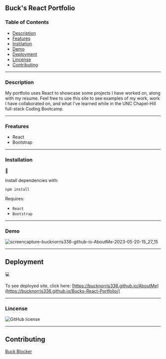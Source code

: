 ## Buck's React Portfolio

### Table of Contents

- [Description](#Description)
- [Features](#Features)
- [Instilation](#installation)
- [Demo](#demo)
- [Deployment](#deployment)
- [Lincense](#lincense)
- [Contributing](#Contributing)

---

### Description

My portfolio uses React to showcase some projects I have worked on, along with my resume. Feel free to use this site to see examples of my work, work I have collaborated on, and what I've learned while in the UNC Chapel-Hill full-stack Coding Bootcamp.

---

### Freatures

- React
- Bootstrap

---

### Installation

💾

Install dependencies with:

`npm install`

Requires:

- `React`
- `Bootstrap`

---

### Demo
![screencapture-bucknorris336-github-io-AboutMe-2023-05-20-15_27_15](https://github.com/bucknorris336/Bucks-React-Portfolio/assets/62455130/dd41d76b-1c7c-48b0-ba87-dd2805824a28)

---

## Deployment

💻

To see deployed site, click here: [https://bucknorris336.github.io/AboutMe](https://bucknorris336.github.io/Bucks-React-Portfolio/)

---

### Lincense

![GitHub license](https://img.shields.io/badge/license-MIT-blue.svg)

---

## Contributing

[Buck Blocker](https://github.com/bucknorris336)
